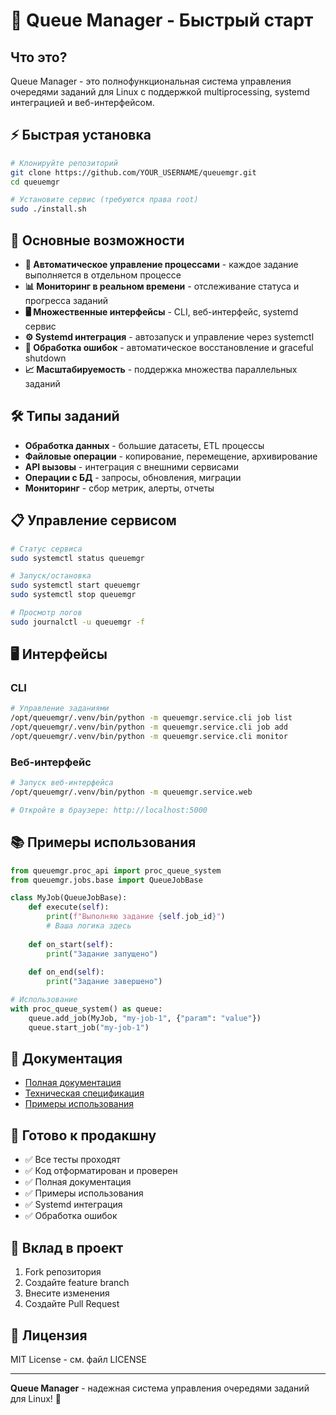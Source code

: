 # 🚀 Queue Manager - Быстрый старт

## Что это?

Queue Manager - это полнофункциональная система управления очередями заданий для Linux с поддержкой multiprocessing, systemd интеграцией и веб-интерфейсом.

## ⚡ Быстрая установка

```bash
# Клонируйте репозиторий
git clone https://github.com/YOUR_USERNAME/queuemgr.git
cd queuemgr

# Установите сервис (требуются права root)
sudo ./install.sh
```

## 🎯 Основные возможности

- **🚀 Автоматическое управление процессами** - каждое задание выполняется в отдельном процессе
- **📊 Мониторинг в реальном времени** - отслеживание статуса и прогресса заданий
- **🖥️ Множественные интерфейсы** - CLI, веб-интерфейс, systemd сервис
- **⚙️ Systemd интеграция** - автозапуск и управление через systemctl
- **🔧 Обработка ошибок** - автоматическое восстановление и graceful shutdown
- **📈 Масштабируемость** - поддержка множества параллельных заданий

## 🛠️ Типы заданий

- **Обработка данных** - большие датасеты, ETL процессы
- **Файловые операции** - копирование, перемещение, архивирование
- **API вызовы** - интеграция с внешними сервисами
- **Операции с БД** - запросы, обновления, миграции
- **Мониторинг** - сбор метрик, алерты, отчеты

## 📋 Управление сервисом

```bash
# Статус сервиса
sudo systemctl status queuemgr

# Запуск/остановка
sudo systemctl start queuemgr
sudo systemctl stop queuemgr

# Просмотр логов
sudo journalctl -u queuemgr -f
```

## 🖥️ Интерфейсы

### CLI
```bash
# Управление заданиями
/opt/queuemgr/.venv/bin/python -m queuemgr.service.cli job list
/opt/queuemgr/.venv/bin/python -m queuemgr.service.cli job add
/opt/queuemgr/.venv/bin/python -m queuemgr.service.cli monitor
```

### Веб-интерфейс
```bash
# Запуск веб-интерфейса
/opt/queuemgr/.venv/bin/python -m queuemgr.service.web

# Откройте в браузере: http://localhost:5000
```

## 📚 Примеры использования

```python
from queuemgr.proc_api import proc_queue_system
from queuemgr.jobs.base import QueueJobBase

class MyJob(QueueJobBase):
    def execute(self):
        print(f"Выполняю задание {self.job_id}")
        # Ваша логика здесь
        
    def on_start(self):
        print("Задание запущено")
        
    def on_end(self):
        print("Задание завершено")

# Использование
with proc_queue_system() as queue:
    queue.add_job(MyJob, "my-job-1", {"param": "value"})
    queue.start_job("my-job-1")
```

## 📖 Документация

- [Полная документация](SERVICE_README.md)
- [Техническая спецификация](docs/tech_spec.md)
- [Примеры использования](queuemgr/examples/)

## 🎯 Готово к продакшну

- ✅ Все тесты проходят
- ✅ Код отформатирован и проверен
- ✅ Полная документация
- ✅ Примеры использования
- ✅ Systemd интеграция
- ✅ Обработка ошибок

## 🤝 Вклад в проект

1. Fork репозитория
2. Создайте feature branch
3. Внесите изменения
4. Создайте Pull Request

## 📄 Лицензия

MIT License - см. файл LICENSE

---

**Queue Manager** - надежная система управления очередями заданий для Linux! 🚀
